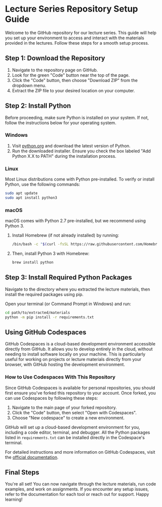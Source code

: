 # Lecture Series Repository Setup Guide

Welcome to the GitHub repository for our lecture series. This guide will help you set up your environment to access and interact with the materials provided in the lectures. Follow these steps for a smooth setup process.

## Step 1: Download the Repository

1. Navigate to the repository page on GitHub.
2. Look for the green "Code" button near the top of the page.
3. Click the "Code" button, then choose "Download ZIP" from the dropdown menu.
4. Extract the ZIP file to your desired location on your computer.

## Step 2: Install Python

Before proceeding, make sure Python is installed on your system. If not, follow the instructions below for your operating system.

### Windows

1. Visit [python.org](https://www.python.org/downloads/) and download the latest version of Python.
2. Run the downloaded installer. Ensure you check the box labeled "Add Python X.X to PATH" during the installation process.

### Linux

Most Linux distributions come with Python pre-installed. To verify or install Python, use the following commands:

```bash
sudo apt update
sudo apt install python3
```

### macOS

macOS comes with Python 2.7 pre-installed, but we recommend using Python 3.

1. Install Homebrew (if not already installed) by running:

   ```bash
   /bin/bash -c "$(curl -fsSL https://raw.githubusercontent.com/Homebrew/install/HEAD/install.sh)"
   ```

2. Then, install Python 3 with Homebrew:

   ```bash
   brew install python
   ```

## Step 3: Install Required Python Packages

Navigate to the directory where you extracted the lecture materials, then install the required packages using pip.

Open your terminal (or Command Prompt in Windows) and run:

```bash
cd path/to/extracted/materials
python -m pip install -r requirements.txt
```

## Using GitHub Codespaces

GitHub Codespaces is a cloud-based development environment accessible directly from GitHub. It allows you to develop entirely in the cloud, without needing to install software locally on your machine. This is particularly useful for working on projects or lecture materials directly from your browser, with GitHub hosting the development environment.

### How to Use Codespaces With This Repository

Since GitHub Codespaces is available for personal repositories, you should first ensure you've forked this repository to your account. Once forked, you can use Codespaces by following these steps:

1. Navigate to the main page of your forked repository.
2. Click the "Code" button, then select "Open with Codespaces".
3. Choose "New codespace" to create a new environment.

GitHub will set up a cloud-based development environment for you, including a code editor, terminal, and debugger. All the Python packages listed in `requirements.txt` can be installed directly in the Codespace's terminal.

For detailed instructions and more information on GitHub Codespaces, visit the [official documentation](https://docs.github.com/en/codespaces).

## Final Steps

You're all set! You can now navigate through the lecture materials, run code examples, and work on assignments. If you encounter any setup issues, refer to the documentation for each tool or reach out for support. Happy learning!
